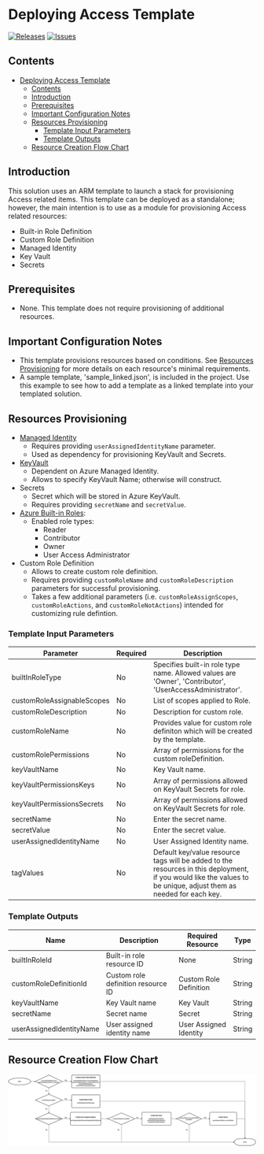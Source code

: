 # Deploying Access Template

[![Releases](https://img.shields.io/github/release/f5networks/f5-azure-arm-templates-v2.svg)](https://github.com/f5networks/f5-azure-arm-templates-v2/releases)
[![Issues](https://img.shields.io/github/issues/f5networks/f5-azure-arm-templates-v2.svg)](https://github.com/f5networks/f5-azure-arm-templates-v2/issues)

## Contents

- [Deploying Access Template](#deploying-access-template)
  - [Contents](#contents)
  - [Introduction](#introduction)
  - [Prerequisites](#prerequisites)
  - [Important Configuration Notes](#important-configuration-notes)
  - [Resources Provisioning](#resources-provisioning)
    - [Template Input Parameters](#template-input-parameters)
    - [Template Outputs](#template-outputs)
  - [Resource Creation Flow Chart](#resource-creation-flow-chart)


## Introduction

This solution uses an ARM template to launch a stack for provisioning Access related items. This template can be deployed as a standalone; however, the main intention is to use as a module for provisioning Access related resources:

  - Built-in Role Definition
  - Custom Role Definition
  - Managed Identity
  - Key Vault
  - Secrets


## Prerequisites

  - None. This template does not require provisioning of additional resources.

## Important Configuration Notes

  - This template provisions resources based on conditions. See [Resources Provisioning](#resources-provisioning) for more details on each resource's minimal requirements.
  - A sample template, 'sample_linked.json', is included in the project. Use this example to see how to add a template as a linked template into your templated solution.
 
## Resources Provisioning

  * [Managed Identity](https://docs.microsoft.com/en-us/azure/active-directory/managed-identities-azure-resources/)
    - Requires providing `userAssignedIdentityName` parameter.
    - Used as dependency for provisioning KeyVault and Secrets.
  * [KeyVault](https://docs.microsoft.com/en-us/azure/key-vault/general/basic-concepts)
    - Dependent on Azure Managed Identity.
    - Allows to specify KeyVault Name; otherwise will construct.
  * Secrets
    - Secret which will be stored in Azure KeyVault.
    - Requires providing `secretName` and `secretValue`.
  * [Azure Built-in Roles](https://docs.microsoft.com/en-us/azure/role-based-access-control/built-in-roles):
    - Enabled role types:
      * Reader
      * Contributor
      * Owner
      * User Access Administrator
  * Custom Role Definition
    - Allows to create custom role definition.
    - Requires providing `customRoleName` and `customRoleDescription` parameters for successful provisioning.
    - Takes a few additional parameters (i.e. `customRoleAssignScopes`, `customRoleActions`, and `customRoleNotActions`) intended for customizing rule defintion.



### Template Input Parameters

| Parameter | Required | Description |
| --- | --- | --- |
| builtInRoleType | No | Specifies built-in role type name. Allowed values are 'Owner', 'Contributor', 'UserAccessAdministrator'. |
| customRoleAssignableScopes | No | List of scopes applied to Role. |
| customRoleDescription | No | Description for custom role. |
| customRoleName| No | Provides value for custom role definiton which will be created by the template. |
| customRolePermissions| No | Array of permissions for the custom roleDefinition. |
| keyVaultName | No | Key Vault name. |
| keyVaultPermissionsKeys | No | Array of permissions allowed on KeyVault Secrets for role. |
| keyVaultPermissionsSecrets | No | Array of permissions allowed on KeyVault Secrets for role. |
| secretName | No | Enter the secret name. |
| secretValue | No | Enter the secret value. |
| userAssignedIdentityName | No | User Assigned Identity name. |
| tagValues | No | Default key/value resource tags will be added to the resources in this deployment, if you would like the values to be unique, adjust them as needed for each key. |

### Template Outputs

| Name | Description | Required Resource | Type |
| --- | --- | --- | --- |
| builtInRoleId | Built-in role resource ID | None | String |
| customRoleDefinitionId | Custom role definition resource ID | Custom Role Definition | String |
| keyVaultName | Key Vault name | Key Vault | String |
| secretName | Secret name | Secret | String |
| userAssignedIdentityName | User assigned identity name | User Assigned Identity | String |

## Resource Creation Flow Chart


![Resource Creation Flow Chart](https://github.com/F5Networks/f5-azure-arm-templates-v2/blob/v1.4.0.0/examples/images/azure-access-module.png)
